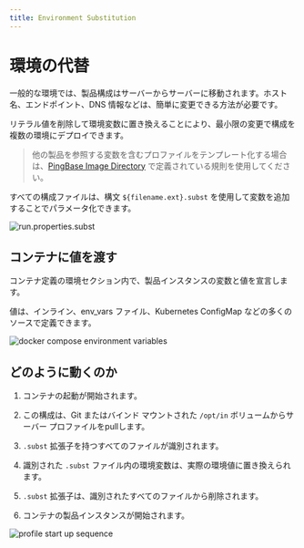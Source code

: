 ```yaml
---
title: Environment Substitution
---
```

<!--
# Environment Substitution

In a typical environment, a product configuration is moved from server to server. Hostnames, endpoints, DNS information, and more need a way to be easily modified.

By removing literal values and replacing them with environment variables, configurations can be deployed in multiple environments with minimal change.

> When templating profiles with variables that reference other products, use the conventions defined in [PingBase Image Directory](../docker-images/pingbase/README.md).

All of our configuration files can be parameterized by adding variables using the syntax:
`${filename.ext}.subst`.

![run.properties.subst](../images/CONFIG_SUBSTITUTION.png)
-->

# 環境の代替

一般的な環境では、製品構成はサーバーからサーバーに移動されます。ホスト名、エンドポイント、DNS 情報などは、簡単に変更できる方法が必要です。

リテラル値を削除して環境変数に置き換えることにより、最小限の変更で構成を複数の環境にデプロイできます。

> 他の製品を参照する変数を含むプロファイルをテンプレート化する場合は、[PingBase Image Directory](../docker-images/pingbase/README.md) で定義されている規則を使用してください。

すべての構成ファイルは、構文 `${filename.ext}.subst` を使用して変数を追加することでパラメータ化できます。

![run.properties.subst](../images/CONFIG_SUBSTITUTION.png)

<!--
## Passing Values to Containers

Within the environment section of your container definition, declare the variable and the value for the product instance.

Values can be defined in many sources, such as inline, env_vars files, and Kubernetes ConfigMaps.

![docker compose environment variables](../images/COMPOSE_SUBSTITUTION.png)
-->

## コンテナに値を渡す

コンテナ定義の環境セクション内で、製品インスタンスの変数と値を宣言します。

値は、インライン、env_vars ファイル、Kubernetes ConfigMap などの多くのソースで定義できます。

![docker compose environment variables](../images/COMPOSE_SUBSTITUTION.png)

<!--
## How it Works

1. A container startup is initiated.

2. The configuration pulls a server profile from Git or from a bind mounted `/opt/in` volume.

3. All files with a `.subst` extension are identified.

4. The environment variables in the identified `.subst` files are replaced with the actual environment values.

5. The `.subst` extension is removed from all the identified files.

6. The product instance for the container is started.

![profile start up sequence](../images/PROFILES_PROCESS.png)
-->

## どのように動くのか

1. コンテナの起動が開始されます。

2. この構成は、Git またはバインド マウントされた `/opt/in` ボリュームからサーバー プロファイルをpullします。

3. `.subst` 拡張子を持つすべてのファイルが識別されます。

4. 識別された `.subst` ファイル内の環境変数は、実際の環境値に置き換えられます。

5. `.subst` 拡張子は、識別されたすべてのファイルから削除されます。

6. コンテナの製品インスタンスが開始されます。

![profile start up sequence](../images/PROFILES_PROCESS.png)
